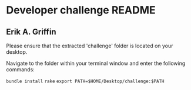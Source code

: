 # Developer challenge README
## Erik A. Griffin

Please ensure that the extracted 'challenge' folder is located on your desktop.

Navigate to the folder within your terminal window and enter the following commands:

`bundle install`
`rake`
`export PATH=$HOME/Desktop/challenge:$PATH`
